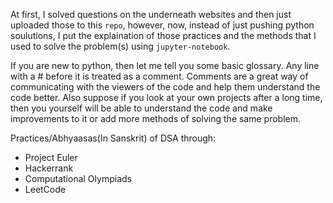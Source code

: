 At first, I solved questions on the underneath websites and then just uploaded those to this `repo`, however, now, instead of just pushing python soulutions, I put the explaination of those practices and the methods that I used to solve the problem(s) using `jupyter-notebook`.

If you are new to python, then let me tell you some basic glossary. Any line with a # before it is treated as a comment. Comments are a great way of communicating with the viewers of the code and help them understand the code better. Also suppose if you look at your own projects after a long time, then you yourself will be able to understand the code and make improvements to it or add more methods of solving the same problem.

Practices/Abhyaasas(In Sanskrit) of DSA through:
* Project Euler
* Hackerrank
* Computational Olympiads
* LeetCode
